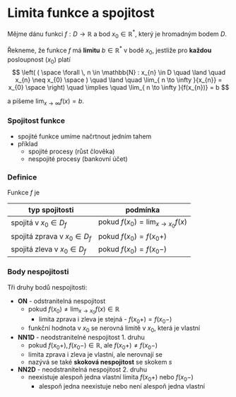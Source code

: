 # Limita funkce a spojitost

Mějme dánu funkci $f : D \to \mathbb{R}$ a bod $x_0 \in \mathbb{R}^*$, který je hromadným bodem $D$.

Řekneme, že funkce $f$ má **limitu** $b \in \mathbb{R}^*$ v bodě $x_{0}$, jestliže pro **každou** posloupnost $(x_{0})$ platí
$$
\left( ( \space \forall \, n \in \mathbb{N} : x_{n} \in D \quad \land \quad x_{n} \neq x_{0} \space ) \quad \land \quad \lim_{ n \to \infty }{x_{n}} = x_{0} \space \right) \quad \implies \quad \lim_{ n \to \infty }{f(x_{n})} = b 
$$

a píšeme $\displaystyle\lim_{ x \to \infty }{f(x)} = b$.

### Spojitost funkce

- spojité funkce umíme načrtnout jedním tahem
- příklad
	- spojité procesy (růst člověka)
	- nespojité procesy (bankovní účet)

### Definice

Funkce $f$ je

| typ spojitosti                 | podmínka                                                   | 
| ------------------------------ | ---------------------------------------------------------- |
| spojitá v $x_0 \in D_f$        | pokud $\displaystyle f(x_{0}) = \lim_{ x \to x_{0} } f(x)$ |
| spojitá zprava v $x_0 \in D_f$ | pokud $\displaystyle f(x_{0}) = f(x_{0}+)$                 |
| spojitá zleva v $x_0 \in D_f$  | pokud $\displaystyle f(x_{0}) = f(x_{0}-)$                 |

### Body nespojitosti

Tři druhy bodů nespojitosti:
- **ON** - odstranitelná nespojitost
	- pokud $\displaystyle f(x_{0}) \neq \lim_{ x \to x_{0} } f(x) \in \mathbb{R}$
		- limita zprava i zleva je stejná - $f(x_{0}+) = f(x_{0}-)$
	- funkční hodnota v $x_0$ se nerovná limitě v $x_0$, která je vlastní
- **NN1D** - neodstranitelné nespojitost 1. druhu
	- pokud $f(x_{0}+), f(x_{0}-) \in \mathbb{R}$, ale $f(x_{0}+) \neq f(x_{0}-)$
	- limita zprava i zleva je vlastní, ale nerovnají se
	- nazývá se také **skoková nespojitost** se skokem $s$
- **NN2D** - neodstranitelná nespojitost 2. druhu
	- neexistuje alespoň jedna vlastní limita $f(x_{0}+)$ nebo $f(x_{0}-)$
		- alespoň jedna neexistuje nebo není alespoň jedna vlastní